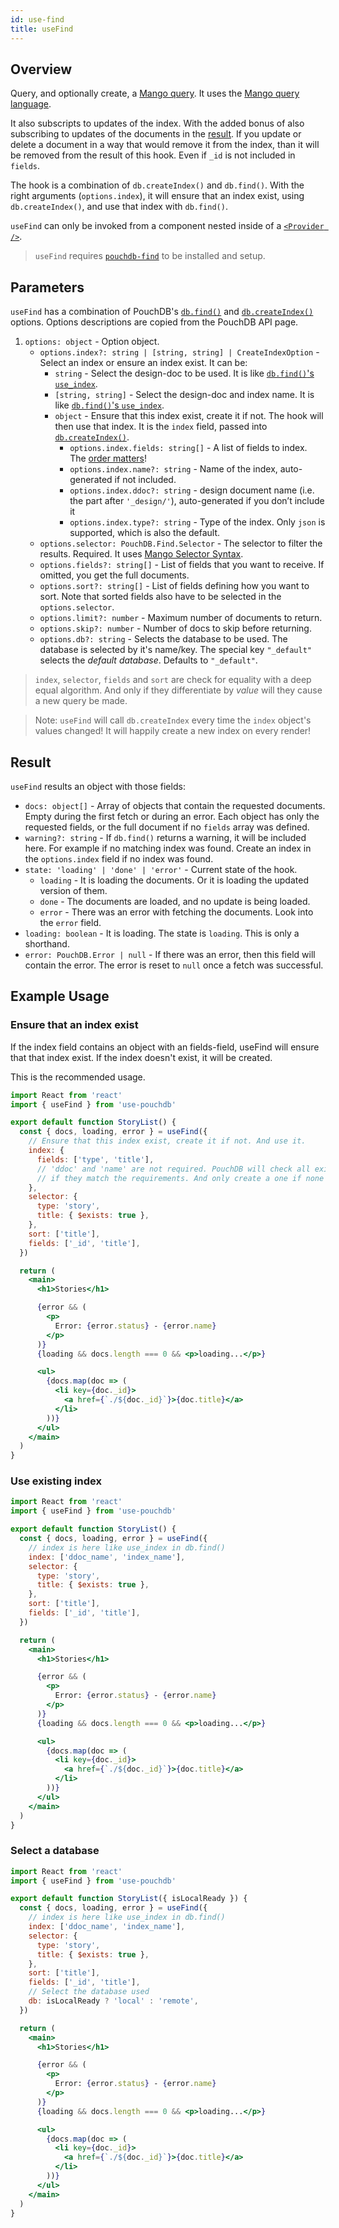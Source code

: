 ```yaml
---
id: use-find
title: useFind
---
```


## Overview

Query, and optionally create, a [Mango query](https://pouchdb.com/guides/mango-queries.html).
It uses the [Mango query language](https://docs.couchdb.org/en/stable/api/database/find.html#selector-syntax).

It also subscripts to updates of the index. With the added bonus of also subscribing to updates of
the documents in the [result](#result). If you update or delete a document in a way that would
remove it from the index, than it will be removed from the result of this hook. Even if `_id` is
not included in `fields`.

The hook is a combination of `db.createIndex()` and `db.find()`. With the right arguments (`options.index`),
it will ensure that an index exist, using `db.createIndex()`, and use that index with `db.find()`.

`useFind` can only be invoked from a component nested inside of a [`<Provider />`](./provider.md).

> `useFind` requires [`pouchdb-find`](https://www.npmjs.com/package/pouchdb-find) to be
> installed and setup.

## Parameters

`useFind` has a combination of PouchDB's [`db.find()`](https://pouchdb.com/api.html#query_index)
and [`db.createIndex()`](https://pouchdb.com/api.html#create_index) options.
Options descriptions are copied from the PouchDB API page.

1. `options: object` - Option object.
   - `options.index?: string | [string, string] | CreateIndexOption` - Select an index or ensure
     an index exist. It can be:
     - `string` - Select the design-doc to be used. It is like
       [`db.find()`'s `use_index`](https://pouchdb.com/api.html#query_index).
     - `[string, string]` - Select the design-doc and index name. It is like
       [`db.find()`'s `use_index`](https://pouchdb.com/api.html#query_index).
     - `object` - Ensure that this index exist, create it if not.
       The hook will then use that index. It is the `index` field, passed into
       [`db.createIndex()`](https://pouchdb.com/api.html#create_index).
       - `options.index.fields: string[]` - A list of fields to index.
         The [order matters](https://pouchdb.com/guides/mango-queries.html#more-than-one-field)!
       - `options.index.name?: string` - Name of the index, auto-generated if not included.
       - `options.index.ddoc?: string` - design document name (i.e. the part after `'_design/'`),
         auto-generated if you don’t include it
       - `options.index.type?: string` - Type of the index. Only `json` is supported,
         which is also the default.
   - `options.selector: PouchDB.Find.Selector` - The selector to filter the results. Required.
     It uses [Mango Selector Syntax](https://docs.couchdb.org/en/stable/api/database/find.html#selector-syntax).
   - `options.fields?: string[]` - List of fields that you want to receive.
     If omitted, you get the full documents.
   - `options.sort?: string[]` - List of fields defining how you want to sort.
     Note that sorted fields also have to be selected in the `options.selector`.
   - `options.limit?: number` - Maximum number of documents to return.
   - `options.skip?: number` - Number of docs to skip before returning.
   - `options.db?: string` - Selects the database to be used. The database is selected by it's name/key.
     The special key `"_default"` selects the _default database_. Defaults to `"_default"`.

> `index`, `selector`, `fields` and `sort` are check for equality with a deep equal algorithm.
> And only if they differentiate by _value_ will they cause a new query be made.

> Note: `useFind` will call `db.createIndex` every time the `index` object's values changed!
> It will happily create a new index on every render!

## Result

`useFind` results an object with those fields:

- `docs: object[]` - Array of objects that contain the requested documents.
  Empty during the first fetch or during an error. Each object has only the requested fields,
  or the full document if no `fields` array was defined.
- `warning?: string` - If `db.find()` returns a warning, it will be included here.
  For example if no matching index was found. Create an index in the `options.index` field if no index was found.
- `state: 'loading' | 'done' | 'error'` - Current state of the hook.
  - `loading` - It is loading the documents. Or it is loading the updated version of them.
  - `done` - The documents are loaded, and no update is being loaded.
  - `error` - There was an error with fetching the documents. Look into the `error` field.
- `loading: boolean` - It is loading. The state is `loading`. This is only a shorthand.
- `error: PouchDB.Error | null` - If there was an error, then this field will contain the error.
  The error is reset to `null` once a fetch was successful.

## Example Usage

### Ensure that an index exist

If the index field contains an object with an fields-field, useFind will ensure that that index exist.
If the index doesn't exist, it will be created.

This is the recommended usage.

```jsx
import React from 'react'
import { useFind } from 'use-pouchdb'

export default function StoryList() {
  const { docs, loading, error } = useFind({
    // Ensure that this index exist, create it if not. And use it.
    index: {
      fields: ['type', 'title'],
      // 'ddoc' and 'name' are not required. PouchDB will check all existing indexes
      // if they match the requirements. And only create a one if none match.
    },
    selector: {
      type: 'story',
      title: { $exists: true },
    },
    sort: ['title'],
    fields: ['_id', 'title'],
  })

  return (
    <main>
      <h1>Stories</h1>

      {error && (
        <p>
          Error: {error.status} - {error.name}
        </p>
      )}
      {loading && docs.length === 0 && <p>loading...</p>}

      <ul>
        {docs.map(doc => (
          <li key={doc._id}>
            <a href={`./${doc._id}`}>{doc.title}</a>
          </li>
        ))}
      </ul>
    </main>
  )
}
```

### Use existing index

```jsx
import React from 'react'
import { useFind } from 'use-pouchdb'

export default function StoryList() {
  const { docs, loading, error } = useFind({
    // index is here like use_index in db.find()
    index: ['ddoc_name', 'index_name'],
    selector: {
      type: 'story',
      title: { $exists: true },
    },
    sort: ['title'],
    fields: ['_id', 'title'],
  })

  return (
    <main>
      <h1>Stories</h1>

      {error && (
        <p>
          Error: {error.status} - {error.name}
        </p>
      )}
      {loading && docs.length === 0 && <p>loading...</p>}

      <ul>
        {docs.map(doc => (
          <li key={doc._id}>
            <a href={`./${doc._id}`}>{doc.title}</a>
          </li>
        ))}
      </ul>
    </main>
  )
}
```

### Select a database

```jsx
import React from 'react'
import { useFind } from 'use-pouchdb'

export default function StoryList({ isLocalReady }) {
  const { docs, loading, error } = useFind({
    // index is here like use_index in db.find()
    index: ['ddoc_name', 'index_name'],
    selector: {
      type: 'story',
      title: { $exists: true },
    },
    sort: ['title'],
    fields: ['_id', 'title'],
    // Select the database used
    db: isLocalReady ? 'local' : 'remote',
  })

  return (
    <main>
      <h1>Stories</h1>

      {error && (
        <p>
          Error: {error.status} - {error.name}
        </p>
      )}
      {loading && docs.length === 0 && <p>loading...</p>}

      <ul>
        {docs.map(doc => (
          <li key={doc._id}>
            <a href={`./${doc._id}`}>{doc.title}</a>
          </li>
        ))}
      </ul>
    </main>
  )
}
```
